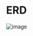 # ERD
![image](https://user-images.githubusercontent.com/117061586/208061157-02f8f714-3bf1-4490-bf00-826cc7b611c5.png)
